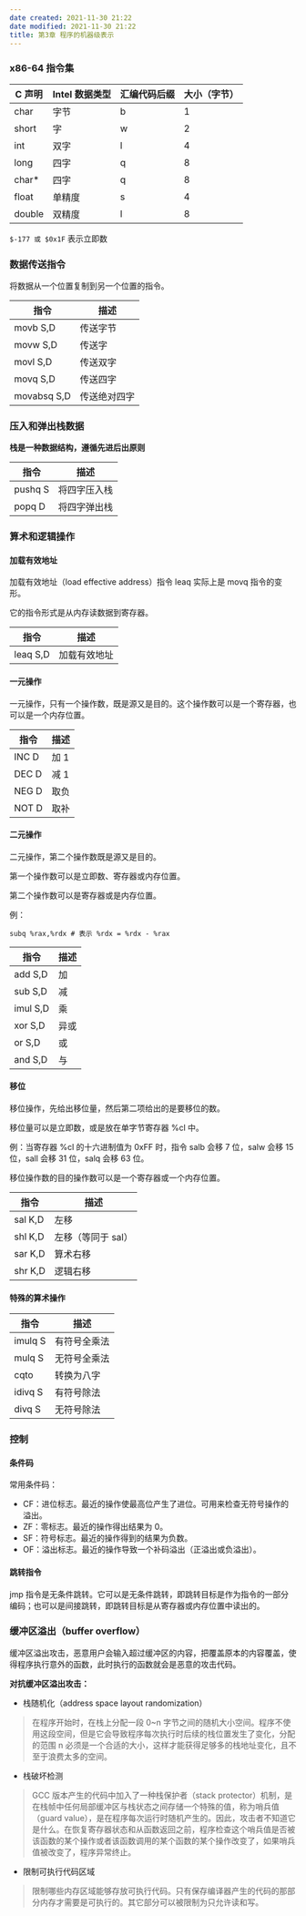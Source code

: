 ```yaml
---
date created: 2021-11-30 21:22
date modified: 2021-11-30 21:22
title: 第3章 程序的机器级表示
---
```

### x86-64 指令集

| C 声明 | Intel 数据类型 | 汇编代码后缀 | 大小（字节） |
| ------ | -------------- | ------------ | ------------ |
| char   | 字节           | b            | 1            |
| short  | 字             | w            | 2            |
| int    | 双字           | l            | 4            |
| long   | 四字           | q            | 8            |
| char*  | 四字           | q            | 8            |
| float  | 单精度         | s            | 4            |
| double | 双精度         | l            | 8            |

`$-177 或 $0x1F` 表示立即数

### 数据传送指令

将数据从一个位置复制到另一个位置的指令。

| 指令        | 描述         |
| ----------- | ------------ |
| movb S,D    | 传送字节     |
| movw S,D    | 传送字       |
| movl S,D    | 传送双字     |
| movq S,D    | 传送四字     |
| movabsq S,D | 传送绝对四字 |

### 压入和弹出栈数据

**栈是一种数据结构，遵循先进后出原则**

| 指令    | 描述         |
| ------- | ------------ |
| pushq S | 将四字压入栈 |
| popq D  | 将四字弹出栈 |

### 算术和逻辑操作

#### 加载有效地址

加载有效地址（load effective address）指令 leaq 实际上是 movq 指令的变形。

它的指令形式是从内存读数据到寄存器。

| 指令     | 描述         |
| -------- | ------------ |
| leaq S,D | 加载有效地址 |

#### 一元操作

一元操作，只有一个操作数，既是源又是目的。这个操作数可以是一个寄存器，也可以是一个内存位置。

| 指令  | 描述 |
| ----- | ---- |
| INC D | 加 1 |
| DEC D | 减 1 |
| NEG D | 取负 |
| NOT D | 取补 |

#### 二元操作

二元操作，第二个操作数既是源又是目的。

第一个操作数可以是立即数、寄存器或内存位置。

第二个操作数可以是寄存器或是内存位置。

例：

```
subq %rax,%rdx # 表示 %rdx = %rdx - %rax
```

| 指令     | 描述 |
| -------- | ---- |
| add S,D  | 加   |
| sub S,D  | 减   |
| imul S,D | 乘   |
| xor S,D  | 异或 |
| or S,D   | 或   |
| and S,D  | 与   |

#### 移位

移位操作，先给出移位量，然后第二项给出的是要移位的数。

移位量可以是立即数，或是放在单字节寄存器 %cl 中。

例：当寄存器 %cl 的十六进制值为 0xFF 时，指令 salb 会移 7 位，salw 会移 15 位，sall 会移 31 位，salq 会移 63 位。

移位操作数的目的操作数可以是一个寄存器或一个内存位置。

| 指令    | 描述               |
| ------- | ------------------ |
| sal K,D | 左移               |
| shl K,D | 左移（等同于 sal） |
| sar K,D | 算术右移           |
| shr K,D | 逻辑右移           |

#### 特殊的算术操作

| 指令    | 描述         |
| ------- | ------------ |
| imulq S | 有符号全乘法 |
| mulq S  | 无符号全乘法 |
| cqto    | 转换为八字   |
| idivq S | 有符号除法   |
| divq S  | 无符号除法   |

### 控制
#### 条件码
常用条件码：
- CF：进位标志。最近的操作使最高位产生了进位。可用来检查无符号操作的溢出。
- ZF：零标志。最近的操作得出结果为 0。
- SF：符号标志。最近的操作得到的结果为负数。
- OF：溢出标志。最近的操作导致一个补码溢出（正溢出或负溢出）。

#### 跳转指令

jmp 指令是无条件跳转。它可以是无条件跳转，即跳转目标是作为指令的一部分编码；也可以是间接跳转，即跳转目标是从寄存器或内存位置中读出的。

### 缓冲区溢出（buffer overflow）

缓冲区溢出攻击，恶意用户会输入超过缓冲区的内容，把覆盖原本的内容覆盖，使得程序执行意外的函数，此时执行的函数就会是恶意的攻击代码。

**对抗缓冲区溢出攻击：**

- 栈随机化（address space layout randomization）

> 在程序开始时，在栈上分配一段 0~n 字节之间的随机大小空间。程序不使用这段空间，但是它会导致程序每次执行时后续的栈位置发生了变化，分配的范围 n 必须是一个合适的大小，这样才能获得足够多的栈地址变化，且不至于浪费太多的空间。

- 栈破坏检测

> GCC 版本产生的代码中加入了一种栈保护者（stack protector）机制，是在栈帧中任何局部缓冲区与栈状态之间存储一个特殊的值，称为哨兵值（guard value），是在程序每次运行时随机产生的。因此，攻击者不知道它是什么。在恢复寄存器状态和从函数返回之前，程序检查这个哨兵值是否被该函数的某个操作或者该函数调用的某个函数的某个操作改变了，如果哨兵值被改变了，程序异常终止。

- 限制可执行代码区域

> 限制哪些内存区域能够存放可执行代码。只有保存编译器产生的代码的那部分内存才需要是可执行的。其它部分可以被限制为只允许读和写。